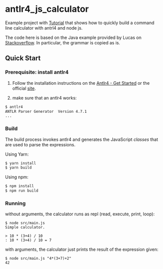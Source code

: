 # antlr4_js_calculator
Example project with [Tutorial](tutorial.md) that shows how to quickly build a command line calculator with antrl4 and node js.

The code here is based on the Java example provided by Lucas on [Stackoverflow](https://stackoverflow.com/a/29996191/3229985).
In particular, the grammar is copied as is.

## Quick Start

### Prerequisite: install antlr4

1. Follow the installation instructions on the [Antlr4 - Get Started](https://github.com/antlr/antlr4/blob/master/doc/getting-started.md#installation) or
the official [site](http://www.antlr.org/).

2. make sure that an antlr4 works:
```bash
$ antlr4
ANTLR Parser Generator  Version 4.7.1
...
```

### Build

The build process invokes antlr4 and generates the JavaScript _classes_ that are used
to parse the expressions.

Using Yarn:
```bash
$ yarn install
$ yarn build
```
Using npm:
```bash
$ npm install
$ npm run build
```

### Running

without arguments, the calculator runs as repl (read, execute, print, loop):

```
$ node src/main.js
Simple calculator.

> 10 * (3+4) / 10
: 10 * (3+4) / 10 = 7

``` 

with arguments, the calculator just prints the result of the expression given:

```
$ node src/main.js "4*(3+7)+2"
42
```